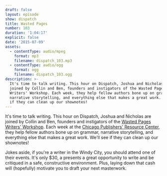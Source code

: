 ```yaml
---
draft: false
layout: episode
show: dispatch
title: Wasted Pages
number: 103
duration: '1:04:17'
explicit: false
date: '2015-07-09'
assets:
  - contentType: audio/mpeg
    format: mp3
    filename: dispatch_103.mp3
  - contentType: audio/ogg
    format: ogg
    filename: dispatch_103.ogg
description: >-
  It's time to talk writing. This hour on Dispatch, Joshua and Nicholas are
  joined by Collin and Ben, founders and instigators of the Wasted Pages
  Writers' Workshop. Each week, they help fellow authors bone up on grammar,
  narrative storytelling, and everything else that makes a great work. We'll see
  if they can clean up our shownotes!
---
```

It's time to talk writing. This hour on Dispatch, Joshua and Nicholas are joined by Collin and Ben, founders and instigators of the [Wasted Pages Writers' Workshop](https://facebook.com/wastedpages). Each week at the [Chicago Publishers' Resource Center](http://chiprc.org), they help fellow authors bone up on grammar, narrative storytelling, and everything else that makes a great work. We'll see if they can clean up our shownotes!

Jokes aside, if you're a writer in the Windy City, you should attend one of their events. It's only $30, a presents a great opportunity to write and be critiqued in a safe, constructive environment. Plus, laying down that cash will (hopefully) motivate you to draft your next masterwork.
